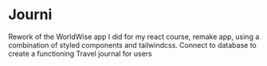 # Journi
Rework of the WorldWise app I did for my react course, remake app, using a combination of styled components and tailwindcss. Connect to database to create a functioning Travel journal for users
